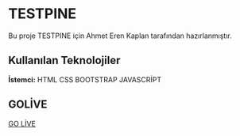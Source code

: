 
# TESTPINE

Bu proje TESTPINE için Ahmet Eren Kaplan tarafından hazırlanmıştır.



## Kullanılan Teknolojiler

**İstemci:** HTML CSS BOOTSTRAP JAVASCRİPT



  
## GOLİVE

[GO LİVE](https://splendid-torrone-c03229.netlify.app/)
